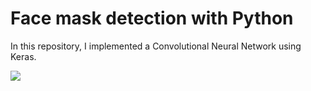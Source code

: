 # Face mask detection with Python
In this repository, I implemented a Convolutional Neural Network using Keras. 

![](Face-mask-detection-with-python/plot.png)
